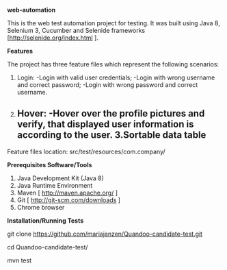 **web-automation**

This is the web test automation project for testing. It was built using Java 8, Selenium 3, Cucumber and Selenide frameworks [http://selenide.org/index.html ].

**Features**

The project has three feature files which represent the following scenarios:
1. Login:
-Login with valid user credentials;
-Login with wrong username and correct password;
-Login with wrong password and correct username.
2. Hover:
-Hover over the profile pictures and verify, that displayed user information is according to the user.
3.Sortable data table
   ---

Feature files location:
src/test/resources/com.company/

**Prerequisites Software/Tools**

1. Java Development Kit (Java 8)
2. Java Runtime Environment
3. Maven [ http://maven.apache.org/ ]
4. Git [ http://git-scm.com/downloads ]
5. Chrome browser

**Installation/Running Tests**

git clone https://github.com/mariajanzen/Quandoo-candidate-test.git

cd Quandoo-candidate-test/

mvn test
